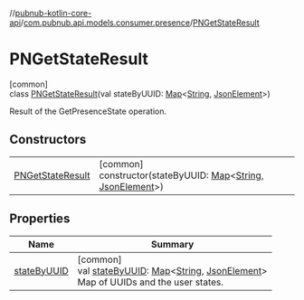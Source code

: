 //[pubnub-kotlin-core-api](../../../index.md)/[com.pubnub.api.models.consumer.presence](../index.md)/[PNGetStateResult](index.md)

# PNGetStateResult

[common]\
class [PNGetStateResult](index.md)(val stateByUUID: [Map](https://kotlinlang.org/api/core/kotlin-stdlib/kotlin.collections/-map/index.html)&lt;[String](https://kotlinlang.org/api/core/kotlin-stdlib/kotlin/-string/index.html), [JsonElement](../../com.pubnub.api/-json-element/index.md)&gt;)

Result of the GetPresenceState operation.

## Constructors

| | |
|---|---|
| [PNGetStateResult](-p-n-get-state-result.md) | [common]<br>constructor(stateByUUID: [Map](https://kotlinlang.org/api/core/kotlin-stdlib/kotlin.collections/-map/index.html)&lt;[String](https://kotlinlang.org/api/core/kotlin-stdlib/kotlin/-string/index.html), [JsonElement](../../com.pubnub.api/-json-element/index.md)&gt;) |

## Properties

| Name | Summary |
|---|---|
| [stateByUUID](state-by-u-u-i-d.md) | [common]<br>val [stateByUUID](state-by-u-u-i-d.md): [Map](https://kotlinlang.org/api/core/kotlin-stdlib/kotlin.collections/-map/index.html)&lt;[String](https://kotlinlang.org/api/core/kotlin-stdlib/kotlin/-string/index.html), [JsonElement](../../com.pubnub.api/-json-element/index.md)&gt;<br>Map of UUIDs and the user states. |
